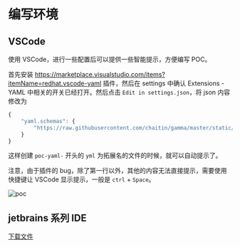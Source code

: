 # 编写环境

## VSCode

使用 VSCode，进行一些配置后可以提供一些智能提示，方便编写 POC。

首先安装 https://marketplace.visualstudio.com/items?itemName=redhat.vscode-yaml 插件，然后在 settings 中确认 Extensions - YAML 中相关的开关已经打开。然后点击 `Edit in settings.json`，将 json 内容修改为

```javascript
{
    "yaml.schemas": {
        "https://raw.githubusercontent.com/chaitin/gamma/master/static/schema/schema-v2.json": ["fingerprint-yaml-*.yml", "poc-yaml-*.yml"]
    }
}
```

这样创建 `poc-yaml-` 开头的 `yml` 为拓展名的文件的时候，就可以自动提示了。

注意，由于插件的 bug，除了第一行以外，其他的内容无法直接提示，需要使用快捷键让 VSCode 显示提示，一般是 `ctrl` + `Space`。

![poc](../assets/poc/poc.gif)

## jetbrains 系列 IDE

[下载文件](https://raw.githubusercontent.com/chaitin/gamma/master/static/schema/schema.json)